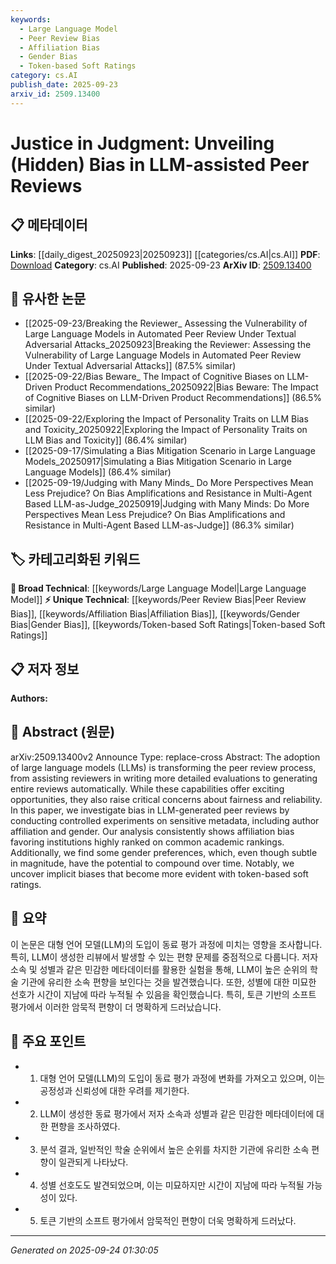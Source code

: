 ```yaml
---
keywords:
  - Large Language Model
  - Peer Review Bias
  - Affiliation Bias
  - Gender Bias
  - Token-based Soft Ratings
category: cs.AI
publish_date: 2025-09-23
arxiv_id: 2509.13400
---
```


<!-- KEYWORD_LINKING_METADATA:
{
  "processed_timestamp": "2025-09-24T01:30:05.132441",
  "vocabulary_version": "1.0",
  "selected_keywords": [
    "Large Language Model",
    "Peer Review Bias",
    "Affiliation Bias",
    "Gender Bias",
    "Token-based Soft Ratings"
  ],
  "rejected_keywords": [],
  "similarity_scores": {
    "Large Language Model": 0.85,
    "Peer Review Bias": 0.7,
    "Affiliation Bias": 0.65,
    "Gender Bias": 0.68,
    "Token-based Soft Ratings": 0.6
  },
  "extraction_method": "AI_prompt_based",
  "budget_applied": true,
  "candidates_json": {
    "candidates": [
      {
        "surface": "Large Language Models",
        "canonical": "Large Language Model",
        "aliases": [
          "LLMs"
        ],
        "category": "broad_technical",
        "rationale": "Central to the paper's investigation, linking to existing discussions on LLMs.",
        "novelty_score": 0.3,
        "connectivity_score": 0.9,
        "specificity_score": 0.6,
        "link_intent_score": 0.85
      },
      {
        "surface": "Peer Review Bias",
        "canonical": "Peer Review Bias",
        "aliases": [
          "Bias in Peer Review"
        ],
        "category": "unique_technical",
        "rationale": "Focuses on the specific issue of bias in the context of peer reviews, a novel investigation area.",
        "novelty_score": 0.75,
        "connectivity_score": 0.65,
        "specificity_score": 0.8,
        "link_intent_score": 0.7
      },
      {
        "surface": "Affiliation Bias",
        "canonical": "Affiliation Bias",
        "aliases": [
          "Institutional Bias"
        ],
        "category": "unique_technical",
        "rationale": "Highlights a specific type of bias that could connect to broader discussions on institutional influence.",
        "novelty_score": 0.7,
        "connectivity_score": 0.6,
        "specificity_score": 0.75,
        "link_intent_score": 0.65
      },
      {
        "surface": "Gender Preferences",
        "canonical": "Gender Bias",
        "aliases": [
          "Gender Preferences"
        ],
        "category": "unique_technical",
        "rationale": "Addresses gender-related biases, linking to discussions on gender equality in academia.",
        "novelty_score": 0.65,
        "connectivity_score": 0.7,
        "specificity_score": 0.7,
        "link_intent_score": 0.68
      },
      {
        "surface": "Token-based Soft Ratings",
        "canonical": "Token-based Soft Ratings",
        "aliases": [
          "Soft Ratings"
        ],
        "category": "unique_technical",
        "rationale": "Introduces a novel concept in evaluating biases, potentially linking to technical discussions on rating systems.",
        "novelty_score": 0.8,
        "connectivity_score": 0.55,
        "specificity_score": 0.85,
        "link_intent_score": 0.6
      }
    ],
    "ban_list_suggestions": [
      "method",
      "experiment",
      "performance"
    ]
  },
  "decisions": [
    {
      "candidate_surface": "Large Language Models",
      "resolved_canonical": "Large Language Model",
      "decision": "linked",
      "scores": {
        "novelty": 0.3,
        "connectivity": 0.9,
        "specificity": 0.6,
        "link_intent": 0.85
      }
    },
    {
      "candidate_surface": "Peer Review Bias",
      "resolved_canonical": "Peer Review Bias",
      "decision": "linked",
      "scores": {
        "novelty": 0.75,
        "connectivity": 0.65,
        "specificity": 0.8,
        "link_intent": 0.7
      }
    },
    {
      "candidate_surface": "Affiliation Bias",
      "resolved_canonical": "Affiliation Bias",
      "decision": "linked",
      "scores": {
        "novelty": 0.7,
        "connectivity": 0.6,
        "specificity": 0.75,
        "link_intent": 0.65
      }
    },
    {
      "candidate_surface": "Gender Preferences",
      "resolved_canonical": "Gender Bias",
      "decision": "linked",
      "scores": {
        "novelty": 0.65,
        "connectivity": 0.7,
        "specificity": 0.7,
        "link_intent": 0.68
      }
    },
    {
      "candidate_surface": "Token-based Soft Ratings",
      "resolved_canonical": "Token-based Soft Ratings",
      "decision": "linked",
      "scores": {
        "novelty": 0.8,
        "connectivity": 0.55,
        "specificity": 0.85,
        "link_intent": 0.6
      }
    }
  ]
}
-->

# Justice in Judgment: Unveiling (Hidden) Bias in LLM-assisted Peer Reviews

## 📋 메타데이터

**Links**: [[daily_digest_20250923|20250923]] [[categories/cs.AI|cs.AI]]
**PDF**: [Download](https://arxiv.org/pdf/2509.13400.pdf)
**Category**: cs.AI
**Published**: 2025-09-23
**ArXiv ID**: [2509.13400](https://arxiv.org/abs/2509.13400)

## 🔗 유사한 논문
- [[2025-09-23/Breaking the Reviewer_ Assessing the Vulnerability of Large Language Models in Automated Peer Review Under Textual Adversarial Attacks_20250923|Breaking the Reviewer: Assessing the Vulnerability of Large Language Models in Automated Peer Review Under Textual Adversarial Attacks]] (87.5% similar)
- [[2025-09-22/Bias Beware_ The Impact of Cognitive Biases on LLM-Driven Product Recommendations_20250922|Bias Beware: The Impact of Cognitive Biases on LLM-Driven Product Recommendations]] (86.5% similar)
- [[2025-09-22/Exploring the Impact of Personality Traits on LLM Bias and Toxicity_20250922|Exploring the Impact of Personality Traits on LLM Bias and Toxicity]] (86.4% similar)
- [[2025-09-17/Simulating a Bias Mitigation Scenario in Large Language Models_20250917|Simulating a Bias Mitigation Scenario in Large Language Models]] (86.4% similar)
- [[2025-09-19/Judging with Many Minds_ Do More Perspectives Mean Less Prejudice? On Bias Amplifications and Resistance in Multi-Agent Based LLM-as-Judge_20250919|Judging with Many Minds: Do More Perspectives Mean Less Prejudice? On Bias Amplifications and Resistance in Multi-Agent Based LLM-as-Judge]] (86.3% similar)

## 🏷️ 카테고리화된 키워드
**🧠 Broad Technical**: [[keywords/Large Language Model|Large Language Model]]
**⚡ Unique Technical**: [[keywords/Peer Review Bias|Peer Review Bias]], [[keywords/Affiliation Bias|Affiliation Bias]], [[keywords/Gender Bias|Gender Bias]], [[keywords/Token-based Soft Ratings|Token-based Soft Ratings]]

## 📋 저자 정보

**Authors:** 

## 📄 Abstract (원문)

arXiv:2509.13400v2 Announce Type: replace-cross 
Abstract: The adoption of large language models (LLMs) is transforming the peer review process, from assisting reviewers in writing more detailed evaluations to generating entire reviews automatically. While these capabilities offer exciting opportunities, they also raise critical concerns about fairness and reliability. In this paper, we investigate bias in LLM-generated peer reviews by conducting controlled experiments on sensitive metadata, including author affiliation and gender. Our analysis consistently shows affiliation bias favoring institutions highly ranked on common academic rankings. Additionally, we find some gender preferences, which, even though subtle in magnitude, have the potential to compound over time. Notably, we uncover implicit biases that become more evident with token-based soft ratings.

## 📝 요약

이 논문은 대형 언어 모델(LLM)의 도입이 동료 평가 과정에 미치는 영향을 조사합니다. 특히, LLM이 생성한 리뷰에서 발생할 수 있는 편향 문제를 중점적으로 다룹니다. 저자 소속 및 성별과 같은 민감한 메타데이터를 활용한 실험을 통해, LLM이 높은 순위의 학술 기관에 유리한 소속 편향을 보인다는 것을 발견했습니다. 또한, 성별에 대한 미묘한 선호가 시간이 지남에 따라 누적될 수 있음을 확인했습니다. 특히, 토큰 기반의 소프트 평가에서 이러한 암묵적 편향이 더 명확하게 드러났습니다.

## 🎯 주요 포인트

- 1. 대형 언어 모델(LLM)의 도입이 동료 평가 과정에 변화를 가져오고 있으며, 이는 공정성과 신뢰성에 대한 우려를 제기한다.
- 2. LLM이 생성한 동료 평가에서 저자 소속과 성별과 같은 민감한 메타데이터에 대한 편향을 조사하였다.
- 3. 분석 결과, 일반적인 학술 순위에서 높은 순위를 차지한 기관에 유리한 소속 편향이 일관되게 나타났다.
- 4. 성별 선호도도 발견되었으며, 이는 미묘하지만 시간이 지남에 따라 누적될 가능성이 있다.
- 5. 토큰 기반의 소프트 평가에서 암묵적인 편향이 더욱 명확하게 드러났다.


---

*Generated on 2025-09-24 01:30:05*